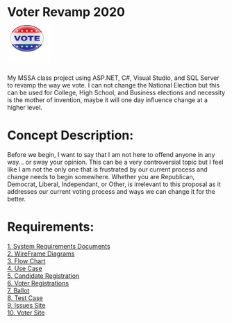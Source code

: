 # Voter Revamp 2020  <aside><img src="https://github.com/ImaLuckyMan/Voter_Revamp/blob/master/Vote2.jpg" style="width:100px; height:100px;"></aside>
My MSSA class project using ASP.NET, C#, Visual Studio, and SQL Server to revamp the way we vote. I can not change the National Election but this can be used for College, High School, and Business elections and necessity is the mother of invention, maybe it will one day influence change at a higher level.

# Concept Description:
Before we begin, I want to say that I am not here to offend anyone in any way… or sway your opinion. This can be a very controversial topic but I feel like I am not the only one that is frustrated by our current process and change needs to begin somewhere. Whether you are Republican, Democrat, Liberal, Independant, or Other, is irrelevant to this proposal as it addresses our current voting process and ways we can change it for the better.

# Requirements:
<a href="https://github.com/ImaLuckyMan/Voter_Revamp/blob/master/srs.doc?raw=true">1. System Requirements Documents</a></br>
<a href="https://github.com/ImaLuckyMan/Voter_Revamp/blob/master/Wire%20Frame%20Layout%20Drafts.pdf">2. WireFrame Diagrams</a></br>
<a href="https://github.com/ImaLuckyMan/Voter_Revamp/blob/master/Flow%20Chart%20Draft.pdf">3. Flow Chart</a></br>
<a href="https://github.com/ImaLuckyMan/Voter_Revamp/blob/master/Use%20Case%20Diagram.pdf">4. Use Case</a></br>
<a href="https://github.com/ImaLuckyMan/Voter_Revamp/blob/master/Candidate%20Registration.JPG">5. Candidate Registration</a></br>
<a href="https://github.com/ImaLuckyMan/Voter_Revamp/blob/master/Voter%20Registration%20Form.JPG">6. Voter Registrations</a></br>
<a href="https://github.com/ImaLuckyMan/Voter_Revamp/blob/master/Example%20Ballot.pptx?raw=true">7. Ballot </a></br>
<a href="https://github.com/ImaLuckyMan/Voter_Revamp/blob/master/Test%20Case%20Table%201.JPG">8. Test Case </a></br>
<a href="http://www.iwannavote.com">9. Issues Site </a></br>
<a href="http://www.ivote.online">10. Voter Site </a></br>
